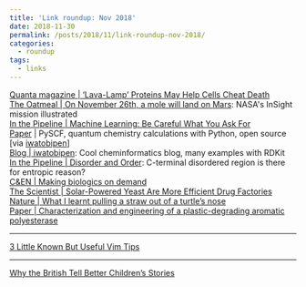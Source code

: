 ```yaml
---
title: 'Link roundup: Nov 2018'
date: 2018-11-30
permalink: /posts/2018/11/link-roundup-nov-2018/
categories:
  - roundup
tags:
  - links
---
```


[Quanta magazine \| ‘Lava-Lamp’ Proteins May Help Cells Cheat Death](https://www.quantamagazine.org/phase-separating-proteins-may-protect-and-regulate-cells-20181126/)  
[The Oatmeal \| On November 26th, a mole will land on Mars](http://theoatmeal.com/comics/insight): NASA's InSight mission illustrated   
[In the Pipeline \| Machine Learning: Be Careful What You Ask For](https://blogs.sciencemag.org/pipeline/archives/2018/11/20/machine-learning-be-careful-what-you-ask-for)  
[Paper](https://onlinelibrary.wiley.com/doi/full/10.1002/wcms.1340) \| PySCF, quantum chemistry calculations with Python, open source [via [iwatobipen](https://iwatobipen.wordpress.com/2017/07/30/quantum-chemistry-calculation-with-python/)]  
[Blog \| iwatobipen](https://iwatobipen.wordpress.com/): Cool cheminformatics blog, many examples with RDKit  
[In the Pipeline \| Disorder and Order](https://blogs.sciencemag.org/pipeline/archives/2018/11/19/disorder-and-order): C-terminal disordered region is there for entropic reason?  
[C&EN \| Making biologics on demand](https://cen.acs.org/biological-chemistry/biotechnology/Making-biologics-demand/96/i45)  
[The Scientist \| Solar-Powered Yeast Are More Efficient Drug Factories](https://www.the-scientist.com/news-opinion/solar-powered-yeast-are-more-efficient-drug-factories-65094)  
[Nature \| What I learnt pulling a straw out of a turtle’s nose](https://www.nature.com/articles/d41586-018-07287-z)  
[Paper \| Characterization and engineering of a plastic-degrading aromatic polyesterase](http://www.pnas.org/content/115/19/E4350)  
***  
[3 Little Known But Useful Vim Tips](https://dev.to/jovica/3-little-known-but-useful-vim-tips-1pbg)  
***  
[Why the British Tell Better Children’s Stories](https://www.theatlantic.com/entertainment/archive/2016/01/why-the-british-tell-better-childrens-stories/422859/)  
